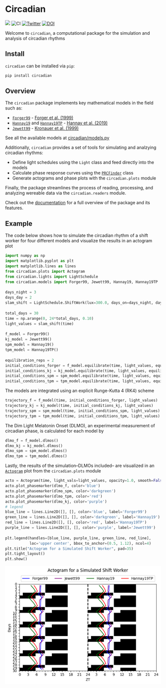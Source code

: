 # Circadian

<!-- WARNING: THIS FILE WAS AUTOGENERATED! DO NOT EDIT! -->

[![](https://img.shields.io/badge/docs-stable-blue.svg)](https://arcascope.github.io/circadian/)
![CI](https://github.com/Arcascope/circadian/actions/workflows/test.yaml/badge.svg)
[![Twitter](https://img.shields.io/twitter/url/https/twitter.com/arcascope.svg?style=social&label=Follow%20%40arcascope)](https://twitter.com/arcascope)
[![DOI](https://zenodo.org/badge/DOI/10.5281/zenodo.8206871.svg)](https://doi.org/10.5281/zenodo.8206871)

Welcome to `circadian`, a computational package for the simulation and
analysis of circadian rhythms

## Install

`circadian` can be installed via `pip`:

``` sh
pip install circadian
```

## Overview

The `circadian` package implements key mathematical models in the field
such as:

- [`Forger99`](https://arcascope.github.io/circadian/api/models.html#forger99) -
  [Forger et al. (1999)](https://doi.org/10.1177/074873099129000867)
- [`Hannay19`](https://arcascope.github.io/circadian/api/models.html#hannay19)
  and
  [`Hannay19TP`](https://arcascope.github.io/circadian/api/models.html#hannay19tp) -
  [Hannay et al. (2019)](https://doi.org/10.1177/0748730419878298)
- [`Jewett99`](https://arcascope.github.io/circadian/api/models.html#jewett99) -
  [Kronauer et al. (1999)](https://doi.org/10.1177/074873049901400608)

See all the available models at
[circadian/models.py](https://github.com/Arcascope/circadian/blob/main/circadian/models.py)

Additionally, `circadian` provides a set of tools for simulating and
analzying circadian rhythms:

- Define light schedules using the `Light` class and feed directly into
  the models
- Calculate phase response curves using the
  [`PRCFinder`](https://arcascope.github.io/circadian/api/prc.html#prcfinder)
  class
- Generate actograms and phase plots with the `circadian.plots` module

Finally, the package streamlines the process of reading, processing, and
analyzing wereable data via the `circadian.readers` module.

Check out the [documentation](https://arcascope.github.io/circadian/)
for a full overview of the package and its features.

## Example

The code below shows how to simulate the circadian rhythm of a shift
worker for four different models and visualize the results in an
actogram plot

``` python
import numpy as np
import matplotlib.pyplot as plt
import matplotlib.lines as lines
from circadian.plots import Actogram
from circadian.lights import LightSchedule
from circadian.models import Forger99, Jewett99, Hannay19, Hannay19TP

days_night = 3
days_day = 2
slam_shift = LightSchedule.ShiftWork(lux=300.0, days_on=days_night, days_off=days_day)

total_days = 30
time = np.arange(0, 24*total_days, 0.10)
light_values = slam_shift(time)

f_model = Forger99()
kj_model = Jewett99()
spm_model = Hannay19()
tpm_model = Hannay19TP()

equilibration_reps = 2
initial_conditions_forger = f_model.equilibrate(time, light_values, equilibration_reps)
initial_conditions_kj = kj_model.equilibrate(time, light_values, equilibration_reps)
initial_conditions_spm = spm_model.equilibrate(time, light_values, equilibration_reps)
initial_conditions_tpm = tpm_model.equilibrate(time, light_values, equilibration_reps)
```

The models are integrated using an explicit Runge-Kutta 4 (RK4) scheme

``` python
trajectory_f = f_model(time, initial_conditions_forger, light_values)
trajectory_kj = kj_model(time, initial_conditions_kj, light_values)
trajectory_spm = spm_model(time, initial_conditions_spm, light_values)
trajectory_tpm = tpm_model(time, initial_conditions_tpm, light_values)
```

The Dim Light Melatonin Onset (DLMO), an experimental measurement of
circadian phase, is calculated for each model by

``` python
dlmo_f = f_model.dlmos()
dlmo_kj = kj_model.dlmos()
dlmo_spm = spm_model.dlmos()
dlmo_tpm = tpm_model.dlmos()
```

Lastly, the results of the simulation–DLMOs included– are visualized in
an
[`Actogram`](https://arcascope.github.io/circadian/api/plots.html#actogram)
plot from the `circadian.plots` module

``` python
acto = Actogram(time, light_vals=light_values, opacity=1.0, smooth=False)
acto.plot_phasemarker(dlmo_f, color='blue')
acto.plot_phasemarker(dlmo_spm, color='darkgreen')
acto.plot_phasemarker(dlmo_tpm, color='red')
acto.plot_phasemarker(dlmo_kj, color='purple')
# legend
blue_line = lines.Line2D([], [], color='blue', label='Forger99')
green_line = lines.Line2D([], [], color='darkgreen', label='Hannay19')
red_line = lines.Line2D([], [], color='red', label='Hannay19TP')
purple_line = lines.Line2D([], [], color='purple', label='Jewett99')

plt.legend(handles=[blue_line, purple_line, green_line, red_line], 
           loc='upper center', bbox_to_anchor=(0.5, 1.12), ncol=4)
plt.title("Actogram for a Simulated Shift Worker", pad=35)
plt.tight_layout()
plt.show()
```

![](index_files/figure-commonmark/cell-5-output-1.png)
